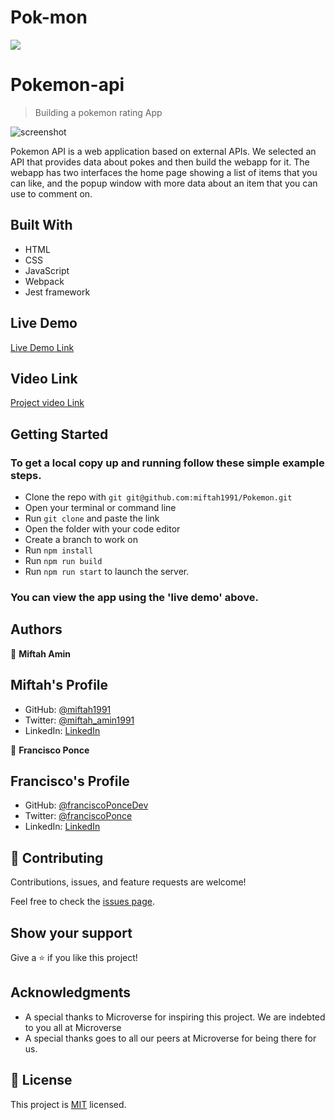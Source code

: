 # Pok-mon

![](https://img.shields.io/badge/Microverse-blueviolet)

# Pokemon-api

> Building a pokemon rating App

![screenshot](https://github.com/miftah1991/Pokemon/blob/develop/src/assets/Screen.png)

Pokemon API is a web application based on external APIs. We selected an API that provides data about pokes and then build the webapp for it. The webapp has two interfaces the home page showing a list of items that you can like, and the popup window with more data about an item that you can use to comment on.

## Built With

- HTML
- CSS
- JavaScript
- Webpack
- Jest framework

## Live Demo

[Live Demo Link](https://miftah1991.github.io/Pokemon/dist)

## Video Link

[Project video Link]()

## Getting Started

### To get a local copy up and running follow these simple example steps.

- Clone the repo with `git git@github.com:miftah1991/Pokemon.git`
- Open your terminal or command line
- Run `git clone` and paste the link
- Open the folder with your code editor
- Create a branch to work on
- Run `npm install`
- Run `npm run build`
- Run `npm run start` to launch the server.

### You can view the app using the 'live demo' above.

## Authors

👤 **Miftah Amin**

## Miftah's Profile

- GitHub: [@miftah1991](https://github.com/miftah1991)
- Twitter: [@miftah_amin1991](https://twitter.com/miftah_amin1991)
- LinkedIn: [LinkedIn](https://www.linkedin.com/in/miftah1991/)

👤 **Francisco Ponce**

## Francisco's Profile

- GitHub: [@franciscoPonceDev](https://github.com/franciscoPonceDev)
- Twitter: [@franciscoPonce](https://twitter.com/franciscoPonce)
- LinkedIn: [LinkedIn](https://www.linkedin.com/in/dev-ponce/)

## 🤝 Contributing

Contributions, issues, and feature requests are welcome!

Feel free to check the [issues page](https://github.com/miftah1991/Pokemon/issues).

## Show your support

Give a ⭐️ if you like this project!

## Acknowledgments

- A special thanks to Microverse for inspiring this project. We are indebted to you all at Microverse
- A special thanks goes to all our peers at Microverse for being there for us.

## 📝 License

This project is [MIT](/) licensed.
